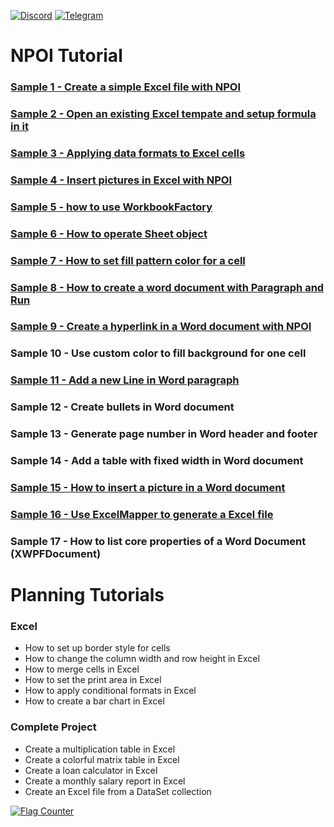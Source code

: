 [![Discord](https://img.shields.io/badge/Chat-Discord-d82679.svg?logo=discord&logoColor=white)](https://discord.gg/rABUseUHme)
[![Telegram](https://img.shields.io/badge/Chat-Telegram-2CA5E0.svg?logo=telegram&logoColor=white)](https://t.me/npoidevs)


# NPOI Tutorial

### [Sample 1 - Create a simple Excel file with NPOI](https://www.youtube.com/watch?v=PUCdied11dM&list=PL7J6yRMWV1ot32hsgCZJ5sI4Fp2QKovCM&index=1)
### [Sample 2 - Open an existing Excel tempate and setup formula in it](https://www.youtube.com/watch?v=kPNaeS_TVNg&list=PL7J6yRMWV1ot32hsgCZJ5sI4Fp2QKovCM&index=9)
### [Sample 3 - Applying data formats to Excel cells](https://www.youtube.com/watch?v=w2aEKIuns0E&list=PL7J6yRMWV1ot32hsgCZJ5sI4Fp2QKovCM&index=8)
### [Sample 4 - Insert pictures in Excel with NPOI](https://www.youtube.com/watch?v=KO3TuOi_Smc&list=PL7J6yRMWV1ot32hsgCZJ5sI4Fp2QKovCM&index=7)
### [Sample 5 - how to use WorkbookFactory](https://www.youtube.com/watch?v=H4FzMWkZNH8&list=PL7J6yRMWV1ot32hsgCZJ5sI4Fp2QKovCM&index=6)
### [Sample 6 - How to operate Sheet object](https://www.youtube.com/watch?v=Njurg1aEPTY&list=PL7J6yRMWV1ot32hsgCZJ5sI4Fp2QKovCM&index=5)
### [Sample 7 - How to set fill pattern color for a cell](https://www.youtube.com/watch?v=K5X-TkBLN_s&list=PL7J6yRMWV1ot32hsgCZJ5sI4Fp2QKovCM&index=4)
### [Sample 8 - How to create a word document with Paragraph and Run](https://www.youtube.com/watch?v=I_hoiZrsjMI&list=PL7J6yRMWV1ot32hsgCZJ5sI4Fp2QKovCM&index=3)
### [Sample 9 - Create a hyperlink in a Word document with NPOI](https://www.youtube.com/watch?v=ah0n3jiFnlg&list=PL7J6yRMWV1ot32hsgCZJ5sI4Fp2QKovCM&index=2)
### Sample 10 - Use custom color to fill background for one cell
### [Sample 11 - Add a new Line in Word paragraph](https://www.youtube.com/watch?v=xFFcn_g5rmc&list=PL7J6yRMWV1ot32hsgCZJ5sI4Fp2QKovCM&index=1)
### Sample 12 - Create bullets in Word document
### Sample 13 - Generate page number in Word header and footer
### Sample 14 - Add a table with fixed width in Word document
### [Sample 15 - How to insert a picture in a Word document](https://www.youtube.com/watch?v=B0zh6H8W3EE&list=PL7J6yRMWV1ot32hsgCZJ5sI4Fp2QKovCM)
### [Sample 16 - Use ExcelMapper to generate a Excel file](https://www.youtube.com/watch?v=YdqDeoVqGlo&list=PL7J6yRMWV1ot32hsgCZJ5sI4Fp2QKovCM&index=1)
### Sample 17 - How to list core properties of a Word Document (XWPFDocument)

# Planning Tutorials
### Excel
- How to set up border style for cells
- How to change the column width and row height in Excel
- How to merge cells in Excel
- How to set the print area in Excel
- How to apply conditional formats in Excel
- How to create a bar chart in Excel

### Complete Project 
- Create a multiplication table in Excel 
- Create a colorful matrix table in Excel
- Create a loan calculator in Excel
- Create a monthly salary report in Excel
- Create an Excel file from a DataSet collection

<a href="https://info.flagcounter.com/wPIv"><img src="https://s11.flagcounter.com/count2/wPIv/bg_FFFFFF/txt_000000/border_CCCCCC/columns_3/maxflags_12/viewers_0/labels_0/pageviews_0/flags_0/percent_0/" alt="Flag Counter" border="0"></a>
